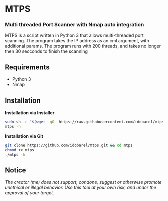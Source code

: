 # MTPS 
### Multi threaded Port Scanner with Nmap auto integration

MTPS is a script written in Python 3 that allows multi-threaded port scanning. The program takes the IP address as an cml argument, with additional params.
The program runs with 200 threads, and takes no longer then 30 secconds to finish the scanning

## Requirements
- Python 3 
- Nmap 

## Installation
**Installation via Installer**
```bash
sudo sh -c "$(wget -qO- https://raw.githubusercontent.com/idobarel/mtps/main/installer.sh)"
mtps -h
```

**Installation via Git**
```bash
git clone https://github.com/idobarel/mtps.git && cd mtps
chmod +x mtps
./mtps -h
```

## Notice
*The creator (me) does not support, condone, suggest or otherwise promote unethical or illegal behavior. Use this tool at your own risk, and under the approval of your target.*